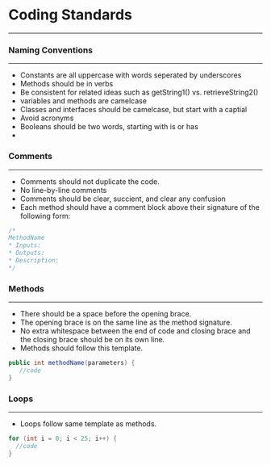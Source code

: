 # Coding Standards
---

### Naming Conventions
---
- Constants are all uppercase with words seperated by underscores
- Methods should be in verbs
- Be consistent for related ideas such as getString1() vs. retrieveString2()
- variables and methods are camelcase
- Classes and interfaces should be camelcase, but start with a captial
- Avoid acronyms
- Booleans should be two words, starting with is or has
- 

### Comments
---
- Comments should not duplicate the code.
- No line-by-line comments
- Comments should be clear, succient, and clear any confusion
- Each method should have a comment block above their signature of the following form:
```Java
/* 
MethodName
* Inputs:
* Outputs:
* Description:
*/
```
### Methods
---
- There should be a space before the opening brace. 
- The opening brace is on the same line as the method signature.
- No extra whitespace between the end of code and closing brace and the closing brace should be on its own line.
- Methods should follow this template.
 ```Java
public int methodName(parameters) {
    //code
}
```
### Loops
---
- Loops follow same template as methods.
```Java
for (int i = 0; i < 25; i++) {
  //code
}

```
